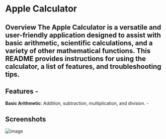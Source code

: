 # Apple Calculator
## Overview The Apple Calculator is a versatile and user-friendly application designed to assist with basic arithmetic, scientific calculations, and a variety of other mathematical functions. This README provides instructions for using the calculator, a list of features, and troubleshooting tips.
## Features - 
**Basic Arithmetic**: Addition, subtraction, multiplication, and division. -

## Screenshots
![image](https://github.com/user-attachments/assets/aa84721f-079b-4a6e-a13f-aa0523076e95)
